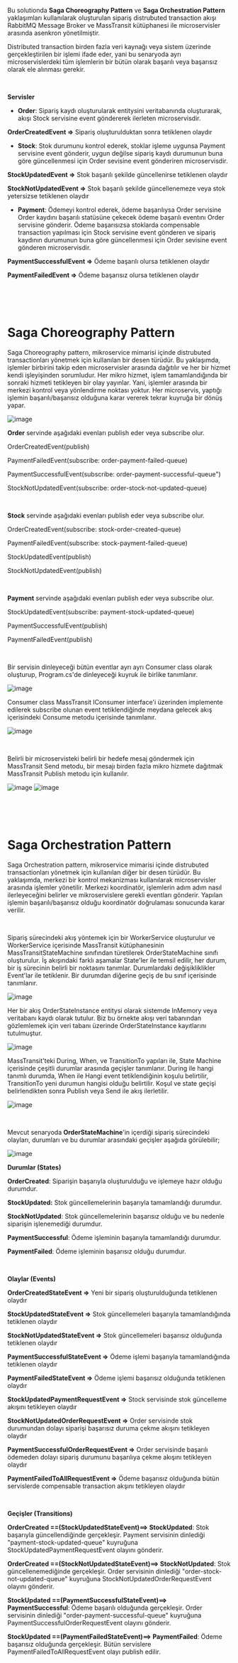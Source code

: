 Bu solutionda **Saga Choreography Pattern** ve **Saga Orchestration Pattern** yaklaşımları kullanılarak oluşturulan sipariş distrubuted transaction akışı RabbitMQ Message Broker ve MassTransit kütüphanesi ile microservisler arasında asenkron yönetilmiştir.

Distributed transaction  birden fazla veri kaynağı veya sistem üzerinde gerçekleştirilen bir işlemi ifade eder, yani bu senaryoda ayrı microservislerdeki tüm işlemlerin bir bütün olarak başarılı veya başarısız olarak ele alınması gerekir.

<br>

**Servisler**

- **Order**: Sipariş kaydı oluşturularak entitysini veritabanında oluşturarak, akışı Stock servisine event göndererek ilerleten microservisdir.
  
**OrderCreatedEvent =>** Sipariş oluşturulduktan sonra tetiklenen olaydır

- **Stock**: Stok durumunu kontrol ederek, stoklar işleme uygunsa Payment servisine event gönderir, uygun değilse sipariş kaydı durumunun buna göre güncellenmesi için Order sevisine event gönderiren microservisdir.
  
**StockUpdatedEvent =>** Stok başarılı şekilde güncellenirse tetiklenen olaydır 

**StockNotUpdatedEvent =>** Stok başarılı şekilde güncellenemeze veya stok yetersizse tetiklenen olaydır 

- **Payment**: Ödemeyi kontrol ederek, ödeme başarılıysa Order servisine Order kaydını başarılı statüsüne çekecek ödeme başarılı eventını Order servisine gönderir. Ödeme başarısızsa stoklarda compensable transaction yapılması için Stock servisine event gönderen ve sipariş kaydının durumunun buna göre güncellenmesi için Order sevisine event gönderen microservisdir.
  
**PaymentSuccessfulEvent =>** Ödeme başarılı olursa tetiklenen olaydır

**PaymentFailedEvent =>** Ödeme başarısız olursa tetiklenen olaydır   

<br><br><br>

# Saga Choreography Pattern

Saga Choreography pattern, mikroservice mimarisi içinde distrubuted transactionları yönetmek için kullanılan bir desen türüdür. Bu yaklaşımda, işlemler birbirini takip eden microservisler arasında dağıtılır ve her bir hizmet kendi işleyişinden sorumludur. Her mikro hizmet, işlem tamamlandığında bir sonraki hizmeti tetikleyen bir olay yayınlar. Yani, işlemler arasında bir merkezi kontrol veya yönlendirme noktası yoktur. Her microservis, yaptığı işlemin başarılı/başarısız olduğuna karar vererek tekrar kuyruğa bir dönüş yapar.

![image](https://github.com/user-attachments/assets/443b8426-78e4-4315-b9a7-73e9c887f8fb)


**Order** servinde aşağıdaki evenları publish eder veya subscribe olur.

OrderCreatedEvent(publish)      

PaymentFailedEvent(subscribe: order-payment-failed-queue)

PaymentSuccessfulEvent(subscribe: order-payment-successful-queue")

StockNotUpdatedEvent(subscribe: order-stock-not-updated-queue)

<br>

**Stock** servinde aşağıdaki evenları publish eder veya subscribe olur.

OrderCreatedEvent(subscribe: stock-order-created-queue) 

PaymentFailedEvent(subscribe: stock-payment-failed-queue)

StockUpdatedEvent(publish)		  

StockNotUpdatedEvent(publish)     

<br>

**Payment** servinde aşağıdaki evenları publish eder veya subscribe olur.

StockUpdatedEvent(subscribe: payment-stock-updated-queue)			

PaymentSuccessfulEvent(publish)     

PaymentFailedEvent(publish)        

<br>

Bir servisin dinleyeceği bütün eventlar ayrı ayrı Consumer class olarak oluşturup, Program.cs'de dinleyeceği kuyruk ile birlike tanımlanır.

![image](https://github.com/user-attachments/assets/985891ee-10be-4830-a375-80b0890ff8a1)


Consumer class MassTransit IConsumer interface'i üzerinden implemente edilerek subscribe olunan event tetiklendiğinde meydana gelecek akış içerisindeki Consume metodu içerisinde tanımlanır. 

![image](https://github.com/user-attachments/assets/d6309d8c-4ced-4680-bb7b-7420de6d9f20)

<br>

Belirli bir microservisteki belirli bir hedefe mesaj göndermek için MassTransit Send metodu, bir mesajı birden fazla mikro hizmete dağıtmak MassTransit Publish metodu için kullanılır.

![image](https://github.com/user-attachments/assets/dfd853ff-ea02-4c43-9048-dd1cb0430505)
![image](https://github.com/user-attachments/assets/f9ad8258-886d-49e0-bdf2-be95cec63644)


<br><br><br>

# Saga Orchestration Pattern

Saga Orchestration pattern, mikroservice mimarisi içinde distrubuted transactionları yönetmek için kullanılan diğer bir desen türüdür. Bu yaklaşımda, merkezi bir kontrol mekanizması kullanılarak microservisler arasında işlemler yönetilir. Merkezi koordinatör, işlemlerin adım adım nasıl ilerleyeceğini belirler ve mikroservislere gerekli eventları gönderir. Yapılan işlemin başarılı/başarısız olduğu koordinatör doğrulaması sonucunda karar verilir.

<br>

Sipariş sürecindeki akış yöntemek için bir WorkerService oluşturulur ve WorkerService içerisinde MassTransit kütüphanesinin MassTransitStateMachine sınıfından türetilerek OrderStateMachine sınıfı oluşturulur. İş akışındaki farklı aşamalar State'ler ile temsil edilir, her durum, bir iş sürecinin belirli bir noktasını tanımlar. Durumlardaki değişikliklikler Event'lar ile tetiklenir. Bir durumdan diğerine geçiş de bu sınıf içerisinde tanımlanır.

![image](https://github.com/user-attachments/assets/9d2c8596-aba6-45a8-9382-82b828e9609b)

Her bir akış OrderStateInstance entitysi olarak sistemde InMemory veya veritabanı kaydı olarak tutulur. Biz bu örnekte akışı veri tabanından gözlemlemek için veri tabanı üzerinde OrderStateInstance kayıtlarını tutulmuştur.

![image](https://github.com/user-attachments/assets/2c4120ac-1cdd-40e6-8c6e-0d13f497fa8e)


MassTransit'teki During, When, ve TransitionTo yapıları ile, State Machine içerisinde çeşitli durumlar arasında geçişler tanımlanır. During ile hangi tanımlı durumda, When ile Hangi event tetiklendiğinin koşulu belirtilir, TransitionTo yeni durumun hangisi olduğu belirtilir. Koşul ve state geçişi belirlendikten sonra Publish veya Send ile akış ilerletilir.

![image](https://github.com/user-attachments/assets/afe1b94a-5b63-4daf-9916-e51795d37143)


<br>

Mevcut senaryoda **OrderStateMachine**'in içerdiği sipariş sürecindeki olayları, durumları ve bu durumlar arasındaki geçişler aşağıda görülebilir;

![image](https://github.com/user-attachments/assets/fd59e01d-cfe7-49d9-bd2e-d2b1074802ed)


**Durumlar (States)**

**OrderCreated**: Siparişin başarıyla oluşturulduğu ve işlemeye hazır olduğu durumdur.

**StockUpdated:** Stok güncellemelerinin başarıyla tamamlandığı durumdur.

**StockNotUpdated**: Stok güncellemelerinin başarısız olduğu ve bu nedenle siparişin işlenemediği durumdur.

**PaymentSuccessful**: Ödeme işleminin başarıyla tamamlandığı durumdur.

**PaymentFailed**: Ödeme işleminin başarısız olduğu durumdur.

<br>

**Olaylar (Events)**

**OrderCreatedStateEvent =>** Yeni bir sipariş oluşturulduğunda tetiklenen olaydır

**StockUpdatedStateEvent =>** Stok güncellemeleri başarıyla tamamlandığında tetiklenen olaydır

**StockNotUpdatedStateEvent =>** Stok güncellemeleri başarısız olduğunda tetiklenen olaydır

**PaymentSuccessfulStateEvent =>** Ödeme işlemi başarıyla tamamlandığında tetiklenen olaydır

**PaymentFailedStateEvent =>** Ödeme işlemi başarısız olduğunda tetiklenen olaydır

**StockUpdatedPaymentRequestEvent =>** Stock servisinde stok güncelleme akışını tetikleyen olaydır

**StockNotUpdatedOrderRequestEvent =>** Order servisinde stok durumundan dolayı siparişi başarısız duruma çekme akışını tetikleyen olaydır

**PaymentSuccessfulOrderRequestEvent =>** Order servisinde başarılı ödemeden dolayı sipariş durumunu başarılıya çekme akışını tetikleyen olaydır

**PaymentFailedToAllRequestEvent =>** Ödeme başarısız olduğunda bütün servislerde compensable transaction akşını tetikleyen olaydır

<br>

**Geçişler (Transitions)**

**OrderCreated ==(StockUpdatedStateEvent)==> StockUpdated**: Stok başarıyla güncellendiğinde gerçekleşir. Payment servisinin dinlediği "payment-stock-updated-queue" kuyruğuna StockUpdatedPaymentRequestEvent olayını gönderir.

**OrderCreated ==(StockNotUpdatedStateEvent)==> StockNotUpdated**: Stok güncellenemediğinde gerçekleşir. Order servisinin dinlediği "order-stock-not-updated-queue" kuyruğuna StockNotUpdatedOrderRequestEvent olayını gönderir.

**StockUpdated ==(PaymentSuccessfulStateEvent)==> PaymentSuccessful**: Ödeme başarılı olduğunda gerçekleşir. Order servisinin dinlediği "order-payment-successful-queue" kuyruğuna PaymentSuccessfulOrderRequestEvent olayını gönderir.

**StockUpdated ==(PaymentFailedStateEvent)==> PaymentFailed**: Ödeme başarısız olduğunda gerçekleşir. Bütün servislere PaymentFailedToAllRequestEvent olayı publish edilir.
